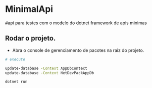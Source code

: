 # MinimalApi
#api para testes com o modelo do dotnet framework de apis minimas

## Rodar o projeto.

- Abra o console de gerenciamento de pacotes na raiz do projeto.

```sh
# execute

update-database -Context AppDbContext
update-database -Context NetDevPackAppDb

dotnet run

```
